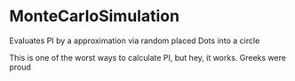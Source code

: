 # MonteCarloSimulation

Evaluates PI by a approximation via random placed Dots into a circle 

This is one of the worst ways to calculate PI, but hey, it works. Greeks were proud

